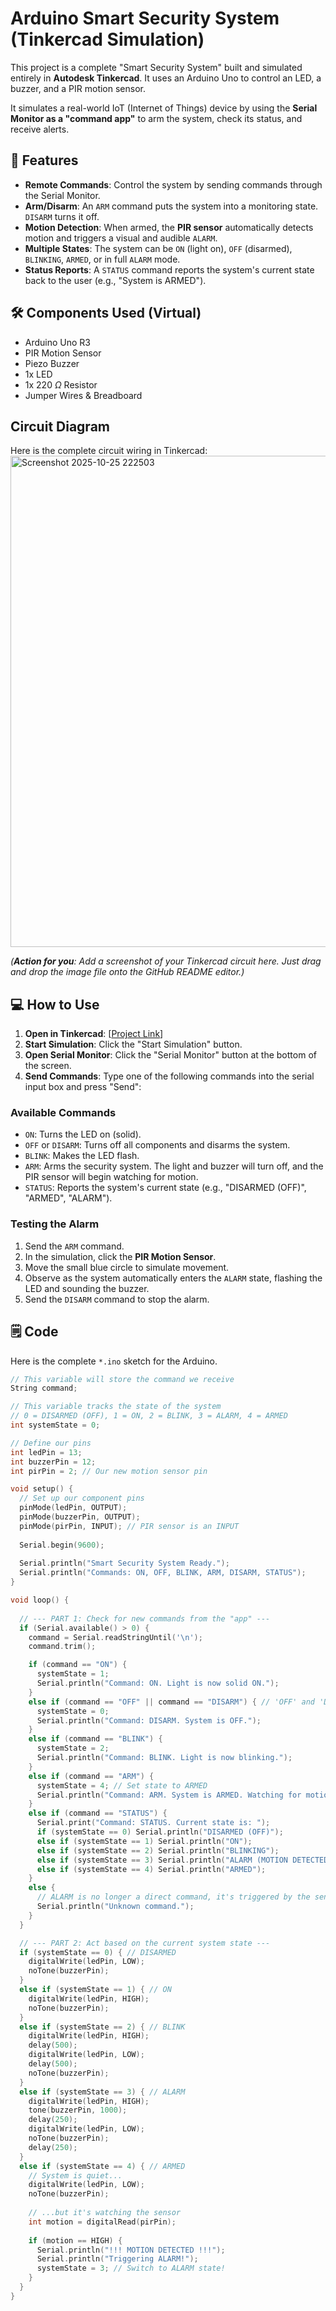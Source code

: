 # Arduino Smart Security System (Tinkercad Simulation)

This project is a complete "Smart Security System" built and simulated entirely in **Autodesk Tinkercad**. It uses an Arduino Uno to control an LED, a buzzer, and a PIR motion sensor.

It simulates a real-world IoT (Internet of Things) device by using the **Serial Monitor as a "command app"** to arm the system, check its status, and receive alerts.

## 🚀 Features

-   **Remote Commands**: Control the system by sending commands through the Serial Monitor.
-   **Arm/Disarm**: An `ARM` command puts the system into a monitoring state. `DISARM` turns it off.
-   **Motion Detection**: When armed, the **PIR sensor** automatically detects motion and triggers a visual and audible `ALARM`.
-   **Multiple States**: The system can be `ON` (light on), `OFF` (disarmed), `BLINKING`, `ARMED`, or in full `ALARM` mode.
-   **Status Reports**: A `STATUS` command reports the system's current state back to the user (e.g., "System is ARMED").

## 🛠️ Components Used (Virtual)

-   Arduino Uno R3
-   PIR Motion Sensor
-   Piezo Buzzer
-   1x LED
-   1x 220 $\Omega$ Resistor
-   Jumper Wires & Breadboard

## Circuit Diagram

Here is the complete circuit wiring in Tinkercad:
<img width="1619" height="786" alt="Screenshot 2025-10-25 222503" src="https://github.com/user-attachments/assets/64f278e1-625b-4e1a-bb8f-5b06b5bb4c9e" />

*(**Action for you**: Add a screenshot of your Tinkercad circuit here. Just drag and drop the image file onto the GitHub README editor.)*

## 💻 How to Use

1.  **Open in Tinkercad**: [[Project Link](https://www.tinkercad.com/things/cj3uHaag9TB-iot-mini-project-3rd-yr)]
2.  **Start Simulation**: Click the "Start Simulation" button.
3.  **Open Serial Monitor**: Click the "Serial Monitor" button at the bottom of the screen.
4.  **Send Commands**: Type one of the following commands into the serial input box and press "Send":

### Available Commands

-   `ON`: Turns the LED on (solid).
-   `OFF` or `DISARM`: Turns off all components and disarms the system.
-   `BLINK`: Makes the LED flash.
-   `ARM`: Arms the security system. The light and buzzer will turn off, and the PIR sensor will begin watching for motion.
-   `STATUS`: Reports the system's current state (e.g., "DISARMED (OFF)", "ARMED", "ALARM").

### Testing the Alarm

1.  Send the `ARM` command.
2.  In the simulation, click the **PIR Motion Sensor**.
3.  Move the small blue circle to simulate movement.
4.  Observe as the system automatically enters the `ALARM` state, flashing the LED and sounding the buzzer.
5.  Send the `DISARM` command to stop the alarm.

## 🗒️ Code

Here is the complete `*.ino` sketch for the Arduino.

```cpp
// This variable will store the command we receive
String command; 

// This variable tracks the state of the system
// 0 = DISARMED (OFF), 1 = ON, 2 = BLINK, 3 = ALARM, 4 = ARMED
int systemState = 0; 

// Define our pins
int ledPin = 13;
int buzzerPin = 12;
int pirPin = 2; // Our new motion sensor pin

void setup() {
  // Set up our component pins
  pinMode(ledPin, OUTPUT);
  pinMode(buzzerPin, OUTPUT);
  pinMode(pirPin, INPUT); // PIR sensor is an INPUT
  
  Serial.begin(9600);
  
  Serial.println("Smart Security System Ready.");
  Serial.println("Commands: ON, OFF, BLINK, ARM, DISARM, STATUS"); 
}

void loop() {
  
  // --- PART 1: Check for new commands from the "app" ---
  if (Serial.available() > 0) {
    command = Serial.readStringUntil('\n');
    command.trim(); 

    if (command == "ON") {
      systemState = 1; 
      Serial.println("Command: ON. Light is now solid ON.");
    } 
    else if (command == "OFF" || command == "DISARM") { // 'OFF' and 'DISARM' do the same thing
      systemState = 0; 
      Serial.println("Command: DISARM. System is OFF.");
    } 
    else if (command == "BLINK") {
      systemState = 2; 
      Serial.println("Command: BLINK. Light is now blinking.");
    }
    else if (command == "ARM") {
      systemState = 4; // Set state to ARMED
      Serial.println("Command: ARM. System is ARMED. Watching for motion...");
    }
    else if (command == "STATUS") {
      Serial.print("Command: STATUS. Current state is: ");
      if (systemState == 0) Serial.println("DISARMED (OFF)");
      else if (systemState == 1) Serial.println("ON");
      else if (systemState == 2) Serial.println("BLINKING");
      else if (systemState == 3) Serial.println("ALARM (MOTION DETECTED!)");
      else if (systemState == 4) Serial.println("ARMED");
    }
    else {
      // ALARM is no longer a direct command, it's triggered by the sensor
      Serial.println("Unknown command.");
    }
  }

  // --- PART 2: Act based on the current system state ---
  if (systemState == 0) { // DISARMED
    digitalWrite(ledPin, LOW);
    noTone(buzzerPin); 
  }
  else if (systemState == 1) { // ON
    digitalWrite(ledPin, HIGH); 
    noTone(buzzerPin);
  } 
  else if (systemState == 2) { // BLINK
    digitalWrite(ledPin, HIGH);
    delay(500); 
    digitalWrite(ledPin, LOW);
    delay(500); 
    noTone(buzzerPin);
  }
  else if (systemState == 3) { // ALARM
    digitalWrite(ledPin, HIGH);
    tone(buzzerPin, 1000); 
    delay(250); 
    digitalWrite(ledPin, LOW);
    noTone(buzzerPin);
    delay(250); 
  }
  else if (systemState == 4) { // ARMED
    // System is quiet...
    digitalWrite(ledPin, LOW);
    noTone(buzzerPin);
    
    // ...but it's watching the sensor
    int motion = digitalRead(pirPin);
    
    if (motion == HIGH) {
      Serial.println("!!! MOTION DETECTED !!!");
      Serial.println("Triggering ALARM!");
      systemState = 3; // Switch to ALARM state!
    }
  }
}

```